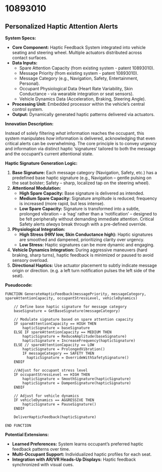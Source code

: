 # 10893010

## Personalized Haptic Attention Alerts

**System Specs:**

*   **Core Component:** Haptic Feedback System integrated into vehicle seating and steering wheel. Multiple actuators distributed across contact surfaces.
*   **Data Inputs:**
    *   Spare Attention Capacity (from existing system - patent 10893010).
    *   Message Priority (from existing system - patent 10893010).
    *   Message Category (e.g., Navigation, Safety, Entertainment, Personal).
    *   Occupant Physiological Data (Heart Rate Variability, Skin Conductance - via wearable integration or seat sensors).
    *   Vehicle Dynamics Data (Acceleration, Braking, Steering Angle).
*   **Processing Unit:** Embedded processor within the vehicle’s central control system.
*   **Output:** Dynamically generated haptic patterns delivered via actuators.

**Innovation Description:**

Instead of solely filtering *what* information reaches the occupant, this system manipulates *how* information is delivered, acknowledging that even critical alerts can be overwhelming. The core principle is to convey urgency and information via distinct haptic ‘signatures’ tailored to both the message and the occupant’s current attentional state.

**Haptic Signature Generation Logic:**

1.  **Base Signature:** Each message category (Navigation, Safety, etc.) has a predefined base haptic signature (e.g., Navigation – gentle pulsing on the seat bolster; Safety – sharp, localized tap on the steering wheel).
2.  **Attentional Modulation:**
    *   **High Spare Capacity:** Base signature is delivered as intended.
    *   **Medium Spare Capacity:** Signature amplitude is reduced; frequency is increased (more rapid, but less intense).
    *   **Low Spare Capacity:** Signature is transformed into a subtle, prolonged vibration – a ‘nag’ rather than a ‘notification’ – designed to be felt peripherally without demanding immediate attention. Critical Safety alerts *always* break through with a pre-defined override.
3.  **Physiological Integration:**
    *   **High Stress (HRV low, Skin Conductance high):** Haptic signatures are smoothed and dampened, prioritizing clarity over urgency.
    *   **Low Stress:** Haptic signatures can be more dynamic and engaging.
4.  **Vehicle Dynamics Integration:** During aggressive maneuvers (hard braking, sharp turns), haptic feedback is minimized or paused to avoid sensory overload.
5. **Directional Haptics:** Use actuator placement to subtly indicate message origin or direction. (e.g. a left turn notification pulses the left side of the seat).

**Pseudocode:**

```
FUNCTION GenerateHapticFeedback(messagePriority, messageCategory, spareAttentionCapacity, occupantStressLevel, vehicleDynamics)

    // Define base haptic signature for message category
    baseSignature = GetBaseSignature(messageCategory)

    // Modulate signature based on spare attention capacity
    IF spareAttentionCapacity == HIGH THEN
        hapticSignature = baseSignature
    ELSE IF spareAttentionCapacity == MEDIUM THEN
        hapticSignature = ReduceAmplitude(baseSignature)
        hapticSignature = IncreaseFrequency(hapticSignature)
    ELSE // spareAttentionCapacity == LOW
        hapticSignature = ProlongedVibration()
        IF messageCategory == SAFETY THEN
          hapticSignature = OverrideWithSafetySignature()
    ENDIF

    //Adjust for occupant stress level
    IF occupantStressLevel == HIGH THEN
        hapticSignature = SmoothSignature(hapticSignature)
        hapticSignature = DampenSignature(hapticSignature)
    ENDIF

    // Adjust for vehicle dynamics
    IF vehicleDynamics == AGGRESSIVE THEN
        hapticSignature = PauseSignature()
    ENDIF

    DeliverHapticFeedback(hapticSignature)

END FUNCTION
```

**Potential Extensions:**

*   **Learned Preferences:**  System learns occupant’s preferred haptic feedback patterns over time.
*   **Multi-Occupant Support:** Individualized haptic profiles for each seat.
*   **Integration with AR/VR Heads-Up Displays:**  Haptic feedback synchronized with visual cues.